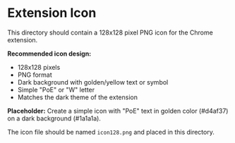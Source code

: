 # Extension Icon

This directory should contain a 128x128 pixel PNG icon for the Chrome extension.

**Recommended icon design:**
- 128x128 pixels
- PNG format
- Dark background with golden/yellow text or symbol
- Simple "PoE" or "W" letter
- Matches the dark theme of the extension

**Placeholder:** Create a simple icon with "PoE" text in golden color (#d4af37) on a dark background (#1a1a1a).

The icon file should be named `icon128.png` and placed in this directory.
